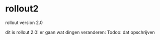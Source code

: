 # rollout2
rollout version 2.0

dit is rollout 2.0! er gaan wat dingen veranderen:
Todoo: dat opschrijven